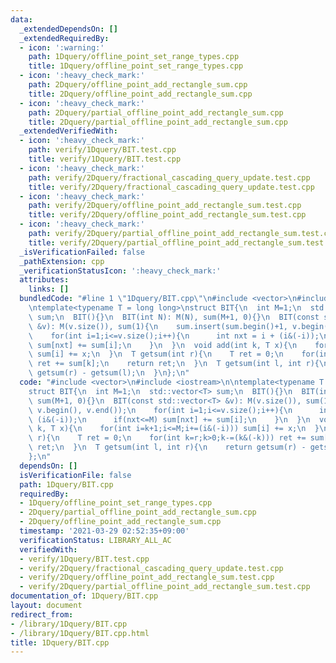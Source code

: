 ```yaml
---
data:
  _extendedDependsOn: []
  _extendedRequiredBy:
  - icon: ':warning:'
    path: 1Dquery/offline_point_set_range_types.cpp
    title: 1Dquery/offline_point_set_range_types.cpp
  - icon: ':heavy_check_mark:'
    path: 2Dquery/offline_point_add_rectangle_sum.cpp
    title: 2Dquery/offline_point_add_rectangle_sum.cpp
  - icon: ':heavy_check_mark:'
    path: 2Dquery/partial_offline_point_add_rectangle_sum.cpp
    title: 2Dquery/partial_offline_point_add_rectangle_sum.cpp
  _extendedVerifiedWith:
  - icon: ':heavy_check_mark:'
    path: verify/1Dquery/BIT.test.cpp
    title: verify/1Dquery/BIT.test.cpp
  - icon: ':heavy_check_mark:'
    path: verify/2Dquery/fractional_cascading_query_update.test.cpp
    title: verify/2Dquery/fractional_cascading_query_update.test.cpp
  - icon: ':heavy_check_mark:'
    path: verify/2Dquery/offline_point_add_rectangle_sum.test.cpp
    title: verify/2Dquery/offline_point_add_rectangle_sum.test.cpp
  - icon: ':heavy_check_mark:'
    path: verify/2Dquery/partial_offline_point_add_rectangle_sum.test.cpp
    title: verify/2Dquery/partial_offline_point_add_rectangle_sum.test.cpp
  _isVerificationFailed: false
  _pathExtension: cpp
  _verificationStatusIcon: ':heavy_check_mark:'
  attributes:
    links: []
  bundledCode: "#line 1 \"1Dquery/BIT.cpp\"\n#include <vector>\n#include <iostream>\n\
    \ntemplate<typename T = long long>\nstruct BIT{\n  int M=1;\n  std::vector<T>\
    \ sum;\n  BIT(){}\n  BIT(int N): M(N), sum(M+1, 0){}\n  BIT(const std::vector<T>\
    \ &v): M(v.size()), sum(1){\n    sum.insert(sum.begin()+1, v.begin(), v.end());\n\
    \    for(int i=1;i<=v.size();i++){\n      int nxt = i + (i&(-i));\n      if(nxt<=M)\
    \ sum[nxt] += sum[i];\n    }\n  }\n  void add(int k, T x){\n    for(int i=k+1;i<=M;i+=(i&(-i)))\
    \ sum[i] += x;\n  }\n  T getsum(int r){\n    T ret = 0;\n    for(int k=r;k>0;k-=(k&(-k)))\
    \ ret += sum[k];\n    return ret;\n  }\n  T getsum(int l, int r){\n    return\
    \ getsum(r) - getsum(l);\n  }\n};\n"
  code: "#include <vector>\n#include <iostream>\n\ntemplate<typename T = long long>\n\
    struct BIT{\n  int M=1;\n  std::vector<T> sum;\n  BIT(){}\n  BIT(int N): M(N),\
    \ sum(M+1, 0){}\n  BIT(const std::vector<T> &v): M(v.size()), sum(1){\n    sum.insert(sum.begin()+1,\
    \ v.begin(), v.end());\n    for(int i=1;i<=v.size();i++){\n      int nxt = i +\
    \ (i&(-i));\n      if(nxt<=M) sum[nxt] += sum[i];\n    }\n  }\n  void add(int\
    \ k, T x){\n    for(int i=k+1;i<=M;i+=(i&(-i))) sum[i] += x;\n  }\n  T getsum(int\
    \ r){\n    T ret = 0;\n    for(int k=r;k>0;k-=(k&(-k))) ret += sum[k];\n    return\
    \ ret;\n  }\n  T getsum(int l, int r){\n    return getsum(r) - getsum(l);\n  }\n\
    };\n"
  dependsOn: []
  isVerificationFile: false
  path: 1Dquery/BIT.cpp
  requiredBy:
  - 1Dquery/offline_point_set_range_types.cpp
  - 2Dquery/partial_offline_point_add_rectangle_sum.cpp
  - 2Dquery/offline_point_add_rectangle_sum.cpp
  timestamp: '2021-03-29 02:52:35+09:00'
  verificationStatus: LIBRARY_ALL_AC
  verifiedWith:
  - verify/1Dquery/BIT.test.cpp
  - verify/2Dquery/fractional_cascading_query_update.test.cpp
  - verify/2Dquery/offline_point_add_rectangle_sum.test.cpp
  - verify/2Dquery/partial_offline_point_add_rectangle_sum.test.cpp
documentation_of: 1Dquery/BIT.cpp
layout: document
redirect_from:
- /library/1Dquery/BIT.cpp
- /library/1Dquery/BIT.cpp.html
title: 1Dquery/BIT.cpp
---
```

